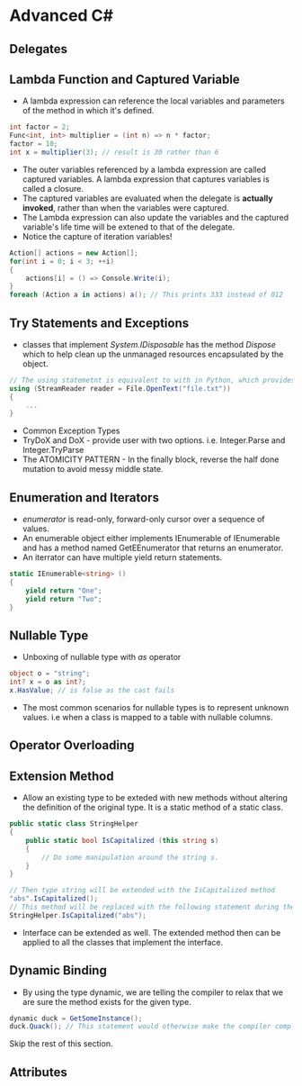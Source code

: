 # Advanced C#

## Delegates

## Lambda Function and Captured Variable
* A lambda expression can reference the local variables and parameters of the method in which it's defined.
```cs
int factor = 2;
Func<int, int> multiplier = (int n) => n * factor;
factor = 10;
int x = multiplier(3); // result is 30 rather than 6
```
* The outer variables referenced by a lambda expression are called captured variables. A lambda expression that captures variables is called a closure.
* The captured variables are evaluated when the delegate is **actually invoked**, rather than when the variables were captured.
* The Lambda expression can also update the variables and the captured variable's life time will be extened to that of the delegate.
* Notice the capture of iteration variables!
```cs
Action[] actions = new Action[];
for(int i = 0; i < 3; ++i)
{
    actions[i] = () => Console.Write(i);
}
foreach (Action a in actions) a(); // This prints 333 instead of 012
```

## Try Statements and Exceptions
* classes that implement _System.IDisposable_ has the method _Dispose_ which to help clean up the unmanaged resources encapsulated by the object.
```cs
// The using statemetnt is equivalent to with in Python, which provides an elegant syntax for calling Dispose on an IDisposable object within a finally block
using (StreamReader reader = File.OpenText("file.txt"))
{
    ...
}
```
* Common Exception Types
* TryDoX and DoX - provide user with two options. i.e. Integer.Parse and Integer.TryParse
* The ATOMICITY PATTERN - In the finally block, reverse the half done mutation to avoid messy middle state.

## Enumeration and Iterators
* _enumerator_ is read-only, forward-only cursor over a sequence of values.
* An enumerable object either implements IEnumerable of IEnumerable<T> and has a method named GetEEnumerator that returns an enumerator.
* An iterrator can have multiple yield return statements.
```cs
static IEnumerable<string> ()
{
    yield return "One";
    yield return "Two";
}
```

## Nullable Type
* Unboxing of nullable type with _as_ operator
```cs
object o = "string";
int? x = o as int?;
x.HasValue; // is false as the cast fails
```
* The most common scenarios for nullable types is to represent unknown values. i.e when a class is mapped to a table with nullable columns.

## Operator Overloading

## Extension Method
* Allow an existing type to be exteded with new methods without altering the definition of the original type. It is a static method of a static class.
```cs
public static class StringHelper
{
    public static bool IsCapitalized (this string s)
    {
        // Do some manipulation around the string s.
    }
}

// Then type string will be extended with the IsCapitalized method
"abs".IsCapitalized();
// This method will be replaced with the following statement during the compile time.
StringHelper.IsCapitalized("abs");
```
* Interface can be extended as well. The extended method then can be applied to all the classes that implement the interface.

## Dynamic Binding
* By using the type dynamic, we are telling the compiler to relax that we are sure the method exists for the given type.
```cs
dynamic duck = GetSomeInstance();
duck.Quack(); // This statement would otherwise make the compiler complain.
```
Skip the rest of this section.

## Attributes